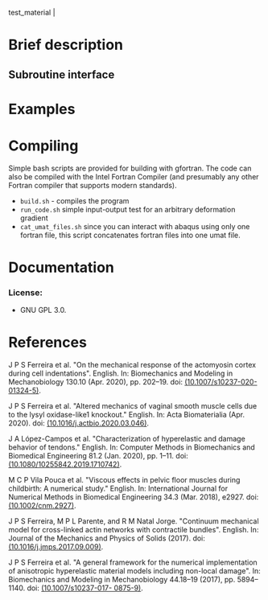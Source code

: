 test_material | 

# Brief description



## Subroutine interface



# Examples



# Compiling

Simple bash scripts are provided for building with gfortran. The code can also be compiled with the Intel Fortran Compiler (and presumably any other Fortran compiler that supports modern standards).

- ```build.sh``` - compiles the program
- ```run_code.sh``` simple input-output test for an arbitrary deformation gradient
- ```cat_umat_files.sh``` since you can interact with abaqus using only one fortran file, this script concatenates fortran files into one umat file.

# Documentation



### License:
  * GNU GPL 3.0.  


# References

J P S Ferreira et al. "On the mechanical response of the actomyosin cortex during cell indentations". English. In: Biomechanics and Modeling in Mechanobiology 130.10 (Apr. 2020), pp. 202–19. doi: [(10.1007/s10237-020-01324-5)](https://link.springer.com/article/10.1007%2Fs10237-020-01324-5).

J P S Ferreira et al. "Altered mechanics of vaginal smooth muscle cells due to the lysyl oxidase-like1 knockout." English. In: Acta Biomaterialia (Apr. 2020). doi: [(10.1016/j.actbio.2020.03.046)](https://doi.org/10.1016/j.actbio.2020.03.046).

J A López-Campos et al. "Characterization of hyperelastic and damage behavior of tendons." English. In: Computer Methods in Biomechanics and Biomedical Engineering 81.2 (Jan. 2020), pp. 1–11. doi: [(10.1080/10255842.2019.1710742)](https://doi.org/10.1080/10255842.2019.1710742).

M C P Vila Pouca et al. "Viscous effects in pelvic floor muscles during childbirth: A numerical study." English. In: International Journal for Numerical Methods in Biomedical Engineering 34.3 (Mar. 2018), e2927. doi: [(10.1002/cnm.2927)](https://doi.org/10.1002/cnm.2927). 

J P S Ferreira, M P L Parente, and R M Natal Jorge. "Continuum mechanical model for cross-linked actin networks with contractile bundles". English. In: Journal of the Mechanics and Physics of Solids (2017). doi: [(10.1016/j.jmps.2017.09.009)](https://doi.org/10.1016/j.jmps.2017.09.009).

J P S Ferreira et al. "A general framework for the numerical implementation of anisotropic hyperelastic material models including non-local damage". In: Biomechanics and Modeling in Mechanobiology 44.18–19 (2017), pp. 5894–1140. doi: [(10.1007/s10237-017- 0875-9)](https://link.springer.com/article/10.1007/s10237-017-0875-9).
